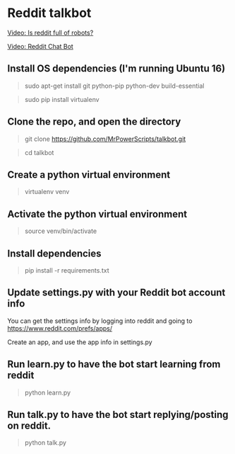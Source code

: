 # Reddit talkbot

[Video: Is reddit full of robots?](https://www.youtube.com/watch?v=8DrOERA5FGc)


[Video: Reddit Chat Bot](https://www.youtube.com/watch?v=KgWsqKkDEtI)

## Install OS dependencies (I'm running Ubuntu 16)
> sudo apt-get install git python-pip python-dev build-essential 

> sudo pip install virtualenv

## Clone the repo, and open the directory
> git clone https://github.com/MrPowerScripts/talkbot.git

> cd talkbot

## Create a python virtual environment
> virtualenv venv

## Activate the python virtual environment
> source venv/bin/activate

## Install dependencies
> pip install -r requirements.txt

## Update settings.py with your Reddit bot account info
You can get the settings info by logging into reddit and going to https://www.reddit.com/prefs/apps/

Create an app, and use the app info in settings.py

## Run learn.py to have the bot start learning from reddit
> python learn.py

## Run talk.py to have the bot start replying/posting on reddit.
> python talk.py

